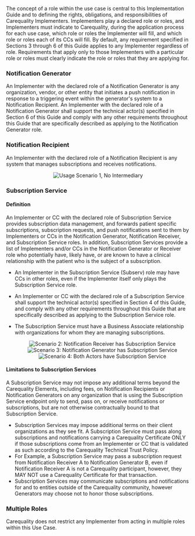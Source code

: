 The concept of a role within the use case is central to this Implementation Guide and to defining the rights, obligations, and responsibilities of Carequality Implementers. Implementers play a declared role or roles, and Implementers must indicate to Carequality, during the application process for each use case, which role or roles the Implementer will fill, and which role or roles each of its CCs will fill. By default, any requirement specified in Sections 3 through 6 of this Guide applies to any Implementer regardless of role. Requirements that apply only to those Implementers with a particular role or roles must clearly indicate the role or roles that they are applying for.

### Notification Generator

An Implementer with the declared role of a Notification Generator is any organization, vendor, or other entity that initiates a push notification in response to a triggering event within the generator's system to a Notification Recipient. An Implementer with the declared role of a Notification Generator shall support the technical actor(s) specified in Section 6 of this Guide and comply with any other requirements throughout this Guide that are specifically described as applying to the Notification Generator role.

### Notification Recipient

An Implementer with the declared role of a Notification Recipient is any system that manages subscriptions and receives notifications.

<span style="display:block;text-align:center">
  <img src="Scenario1.png" alt="Usage Scenario 1, No Intermediary" title="Scenario 1, No Intermediary">
</span>

### Subscription Service

#### Definition

An Implementer or CC with the declared role of Subscription Service provides subscription data management, and forwards patient specific subscriptions, subscription requests, and push notifications sent to them by Implementers or CCs in the Notification Generator, Notification Receiver, and Subscription Service roles. In addition, Subscription Services provide a list of Implementers and/or CCs in the Notification Generator or Receiver role who potentially have, likely have, or are known to have a clinical relationship with the patient who is the subject of a subscription.

- An Implementer in the Subscription Service (Subserv) role may have CCs in other roles, even if the Implementer itself only plays the Subscription Service role.
- An Implementer or CC with the declared role of a Subscription Service shall support the technical actor(s) specified in Section 4 of this Guide, and comply with any other requirements throughout this Guide that are specifically described as applying to the Subscription Service role.
- The Subscription Service must have a Business Associate relationship with organizations for whom they are managing subscriptions.

  <span style="display:block;text-align:center">
    <img src="Scenario2.png" alt="Scenario 2: Notification Receiver has Subscription Service" title="Scenario 2: Notification Receiver has Subscription Service">
  </span>

  <span style="display:block;text-align:center">
    <img src="Scenario3.png" alt="Scenario 3: Notification Generator has Subscription Service" title="Scenario 3: Notification Generator has Subscription Service">
  </span>

  <span style="display:block;text-align:center">
    <img src="Scenario4.png" alt="Scenario 4: Both Actors have Subscription Service" title="Scenario 4: Both Actors have Subscription Service">
  </span>

#### Limitations to Subscription Services

A Subscription Service may not impose any additional terms beyond the Carequality Elements, including fees, on Notification Recipients or Notification Generators on any organization that is using the Subscription Service endpoint only to send, pass on, or receive notifications or subscriptions, but are not otherwise contractually bound to that Subscription Service.

- Subscription Services may impose additional terms on their client organizations as they see fit. A Subscription Service must pass along subscriptions and notifications carrying a Carequality Certificate ONLY if those subscriptions come from an Implementer or CC that is validated as such according to the Carequality Technical Trust Policy.
- For Example, a Subscription Service may pass a subscription request from Notification Receiver A to Notification Generator B, even if Notification Receiver A is not a Carequality participant, however, they MAY NOT use a Carequality Certificate for that transaction.
- Subscription Services may communicate subscriptions and notifications for and to entities outside of the Carequality community, however Generators may choose not to honor those subscriptions.

### Multiple Roles

Carequality does not restrict any Implementer from acting in multiple roles within this Use Case.

